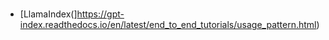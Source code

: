 #

- [LlamaIndex(]https://gpt-index.readthedocs.io/en/latest/end_to_end_tutorials/usage_pattern.html)